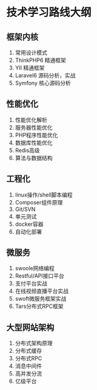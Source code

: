 # 技术学习路线大纲
## 框架内核
1. 常用设计模式
2. ThinkPHP6 精通框架
3. YII 精通框架
4. Laravel6 源码分析，实战
5. Symfony 核心源码分析

## 性能优化
1. 性能优化解析
2. 服务器性能优化
3. PHP程序性能优化
4. 数据库性能优化
5. Redis高级
6. 算法与数据结构

## 工程化
1. linux操作/shell脚本编程
2. Composer组件原理
3. Git/SVN
4. 单元测试
5. docker容器
6. 自动化部署

## 微服务
1. swoole网络编程
2. Restful/API接口平台
3. 支付平台实战
4. 在线视频直播平台实战
5. swoft微服务框架实战
6. Tars分布式RPC框架

## 大型网站架构
1. 分布式架构原理
2. 分布式缓存
3. 分布式RPC
4. 消息中间件
5. 高并发分流
6. 亿级平台
